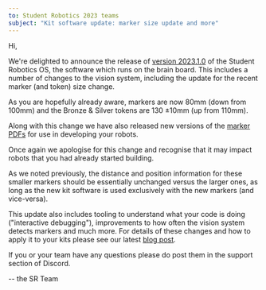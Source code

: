 ```yaml
---
to: Student Robotics 2023 teams
subject: "Kit software update: marker size update and more"
---
```


Hi,

We're delighted to announce the release of [version 2023.1.0][sr-os-update] of
the Student Robotics OS, the software which runs on the brain board. This
includes a number of changes to the vision system, including the update for the
recent marker (and token) size change.

As you are hopefully already aware, markers are now 80mm (down from 100mm) and
the Bronze & Silver tokens are 130 ±10mm (up from 110mm).

Along with this change we have also released new versions of the
[marker PDFs][markers-pdfs] for use in developing your robots.

Once again we apologise for this change and recognise that it may impact robots
that you had already started building.

As we noted previously, the distance and position information for these smaller
markers should be essentially unchanged versus the larger ones, as long as the
new kit software is used exclusively with the new markers (and vice-versa).

This update also includes tooling to understand what your code is doing
("interactive debugging"), improvements to how often the vision system detects
markers and much more. For details of these changes and how to apply it to your
kits please see our latest [blog post][blog-post].

If you or your team have any questions please do post them in the support
section of Discord.

-- the SR Team

[sr-os-update]: https://studentrobotics.org/docs/kit/brain_board/updates
[markers-pdfs]: https://studentrobotics.org/docs/programming/sr/vision/markers
[blog-post]: https://studentrobotics.org/blog/2022-12-01-kit-os-2023.1.0
